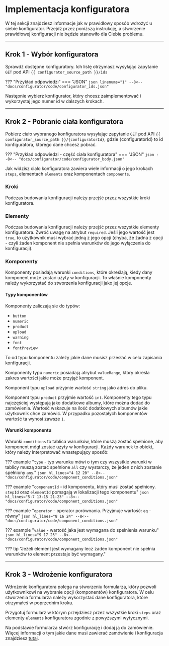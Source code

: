 # Implementacja konfiguratora

W tej sekcji znajdziesz informacje jak w prawidłowy sposób wdrożyć u siebie konfigurator. Przejdź przez poniższą instrukcję, a stworzenie prawidłowej konfiguracji nie będzie stanowiło dla Ciebie problemu.

***

## Krok 1 - Wybór konfiguratora

Sprawdź dostępne konfiguratory. Ich listę otrzymasz wysyłając zapytanie `GET` pod API `{{ configurator_source_path }}/ids`

??? "Przykład odpowiedzi"
    === "JSON"
        ```json linenums="1"
        --8<-- "docs/configurator/code/configurator_ids.json"
        ```

Następnie wybierz konfigurator, który chcesz zaimplementować i wykorzystaj jego numer id w dalszych krokach.

***

## Krok 2 - Pobranie ciała konfiguratora

Pobierz ciało wybranego konfiguratora wysyłając zapytanie `GET` pod API `{{ configurator_source_path }}/{configuratorId}`, gdzie {configuratorId} to id konfiguratora, którego dane chcesz pobrać.

??? "Przykład odpowiedzi - część ciała konfiguratora"
    === "JSON"
        ```json
        --8<-- "docs/configurator/code/configurator_body.json"
        ```

Jak widzisz ciało konfiguratora zawiera wiele informacji o jego krokach `steps`, elementach `elements` oraz komponentach `components`.

### Kroki

Podczas budowania konfiguracji należy przejść przez wszystkie kroki konfiguratora.

### Elementy

Podczas budowania konfiguracji należy przejść przez wszystkie elementy konfiguratora. Zwróć uwagę na atrybut `required`. Jeśli jego wartość jest `true`, to użytkownik musi wybrać jedną z jego opcji (chyba, że żadna z opcji - czyli żaden komponent nie spełnia warunków do jego wyłączenia do konfiguracji).

### Komponenty

Komponenty posiadają warunki `conditions`, które określają, kiedy dany komponent może zostać użyty w konfiguracji. To właśnie komponenty należy wykorzystać do stworzenia konfiguracji jako jej opcje.

#### Typy komponentów

Komponenty zaliczają sie do typów:

- `button`
- `numeric`
- `product`
- `upload`
- `warning`
- `font`
- `fontPreview`

To od typu komponentu zależy jakie dane musisz przesłać w celu zapisania konfiguracji.

Komponenty typu `numeric` posiadają atrybut `valueRange`, który określa zakres wartości jakie może przyjąć komponent. 

Komponent typu `upload` przyjmie wartość `string` jako adres do pliku. 

Komponent typu `product` przyjmie wartość `int`. Komponenty tego typu najczęściej występują jako dodatkowe albumy, które można dodać do zamówienia. Wartość wskazuje na ilość dodatkowych albumów jakie użytkownik chce zamówić.
W przypadku pozostałych komponentów wartość ta wynosi zawsze `1`.

#### Warunki komponentu

Warunki `conditions` to tablica warunków, które muszą zostać spełnione, aby komponent mógł zostać użyty w konfiguracji. Każdy warunek to obiekt, który należy interpretować wnastępujący sposób:

??? example "`type` - typ warunku mówi o tym czy wszystkie warunki w tablicy muszą zostać spełnione `all` czy wystarczy, że jeden z nich zostanie spełniony `any`."
    ```json hl_lines="4 12 20"
        --8<-- "docs/configurator/code/component_conditions.json"
    ```

??? example "`componentId` - id komponentu, który musi zostać spełniony. `stepId` oraz `elementId` pomagają w lokalizacji tego komponentu"
    ```json hl_lines="5-7 13-15 21-23"
        --8<-- "docs/configurator/code/component_conditions.json"
    ```

??? example "`operator` - operator porównania. Przyjmuje wartość: `eq` - równy"
    ```json hl_lines="8 16 24"
        --8<-- "docs/configurator/code/component_conditions.json"
    ```

??? example "`value` - wartość jaka jest wymagana do spełnienia warunku"
    ```json hl_lines="9 17 25"
     --8<-- "docs/configurator/code/component_conditions.json"
    ```

??? tip "Jeżeli element jest wymagany lecz żaden komponent nie spełnia warunków to element przestaje być wymagany."

***

## Krok 3 - Wdrożenie konfiguratora

Wdrożenie konfiguratora polega na stworzeniu formularza, który pozwoli użytkownikowi na wybranie opcji (komponentów) konfiguratora. W celu stworzenia formularza należy wykorzystać dane konfiguratora, które otrzymałeś w poprzednim kroku.

Przygotuj formularz w którym przejdziesz przez wszystkie kroki `steps` oraz elementy `elements` konfiguratora zgodnie z powyższymi wytycznymi. 

Na podstawie formularza stwórz konfigurację i dodaj ją do zamówienie. Więcej informacji o tym jakie dane musi zawierać zamówienie i konfiguracja znajdziesz [tutaj](../../orders/create).
